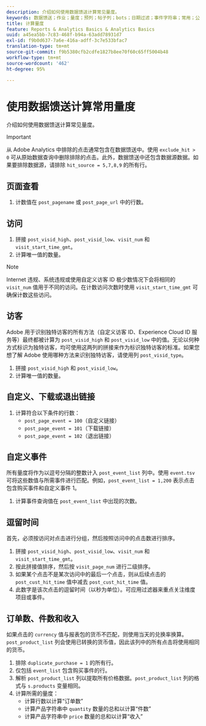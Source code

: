 ```yaml
---
description: 介绍如何使用数据馈送计算常见量度。
keywords: 数据馈送；作业；量度；预列；帖子列；bots；日期过滤；事件字符串；常用；公式
title: 计算量度
feature: Reports & Analytics Basics & Analytics Basics
uuid: a45ea5bb-7c83-468f-b94a-63add78931d7
exl-id: f9b0d637-7a6e-416a-adff-3c7e533bfac7
translation-type: tm+mt
source-git-commit: f9b5380cfb2cdfe1827b8ee70f60c65ff5004b48
workflow-type: tm+mt
source-wordcount: '462'
ht-degree: 95%

---
```


# 使用数据馈送计算常用量度

介绍如何使用数据馈送计算常见量度。

>[!IMPORTANT]
>
>从 Adobe Analytics 中排除的点击通常包含在数据馈送中。使用 `exclude_hit > 0` 可从原始数据查询中删除排除的点击。此外，数据馈送中还包含数据源数据。如果要排除数据源，请排除 `hit_source = 5,7,8,9` 的所有行。

## 页面查看

1. 计数值在 `post_pagename` 或 `post_page_url` 中的行数。

## 访问

1. 拼接 `post_visid_high`、`post_visid_low`、`visit_num` 和 `visit_start_time_gmt`。
1. 计算唯一值的数量。

>[!NOTE]
>
>Internet 违规、系统违规或使用自定义访客 ID 极少数情况下会将相同的 `visit_num` 值用于不同的访问。在计数访问次数时使用 `visit_start_time_gmt` 可确保计数这些访问。

## 访客

Adobe 用于识别独特访客的所有方法（自定义访客 ID、Experience Cloud ID 服务等）最终都被计算为 `post_visid_high` 和 `post_visid_low` 中的值。无论以何种方式标识为独特访客，均可使用这两列的拼接来作为标识独特访客的标准。如果您想了解 Adobe 使用哪种方法来识别独特访客，请使用列 `post_visid_type`。

1. 拼接 `post_visid_high` 和 `post_visid_low`。
2. 计算唯一值的数量。

## 自定义、下载或退出链接

1. 计算符合以下条件的行数：
   * `post_page_event = 100`（自定义链接）
   * `post_page_event = 101`（下载链接）
   * `post_page_event = 102`（退出链接）

## 自定义事件

所有量度将作为以逗号分隔的整数计入 `post_event_list` 列中。使用 `event.tsv` 可将这些数值与所需事件进行匹配。例如，`post_event_list = 1,200` 表示点击包含购买事件和自定义事件 1。

1. 计算事件查询值在 `post_event_list` 中出现的次数。

## 逗留时间

首先，必须按访问对点击进行分组，然后按照访问中的点击数进行排序。

1. 拼接 `post_visid_high`、`post_visid_low`、`visit_num` 和 `visit_start_time_gmt`。
2. 按此拼接值排序，然后按 `visit_page_num` 进行二级排序。
3. 如果某个点击不是某次访问中的最后一个点击，则从后续点击的 `post_cust_hit_time` 值中减去 `post_cust_hit_time` 值。
4. 此数字是该次点击的逗留时间（以秒为单位）。可应用过滤器来重点关注维度项目或事件。

## 订单数、件数和收入

如果点击的 `currency` 值与报表包的货币不匹配，则使用当天的兑换率换算。`post_product_list` 列会使用已转换的货币值，因此该列中的所有点击将使用相同的货币。

1. 排除 `duplicate_purchase = 1` 的所有行。
2. 仅包括 `event_list` 包含购买事件的行。
3. 解析 `post_product_list` 列以提取所有价格数据。`post_product_list` 列的格式与 `s.products` 变量相同。
4. 计算所需的量度：
   * 计算行数以计算“订单数”
   * 计算产品字符串中 `quantity` 数量的总和以计算“件数”
   * 计算产品字符串中 `price` 数量的总和以计算“收入”
